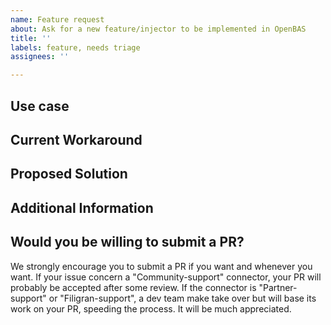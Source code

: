 ```yaml
---
name: Feature request
about: Ask for a new feature/injector to be implemented in OpenBAS
title: ''
labels: feature, needs triage
assignees: ''

---
```


## Use case

<!-- Please describe the use case for which you need a solution. -->

## Current Workaround

<!-- Please describe how you currently solve or work around this problem, given OpenBAS's limitation. -->

## Proposed Solution

<!-- Please describe the solution you would like OpenBAS to provide, to solve the problem above. -->

## Additional Information

<!-- Any additional information, including logs or screenshots if you have any. -->

## Would you be willing to submit a PR?

<!-- A PR is a shortcut for a "pull request". Here more details on the idea behind a PR https://docs.github.com/en/github/collaborating-with-pull-requests/proposing-changes-to-your-work-with-pull-requests/about-pull-requests -->

We strongly encourage you to submit a PR if you want and whenever you want. If your issue concern a "Community-support" connector, your PR will probably be accepted after some review. If the connector is "Partner-support" or "Filigran-support", a dev team make take over but will base its work on your PR, speeding the process. It will be much appreciated.
